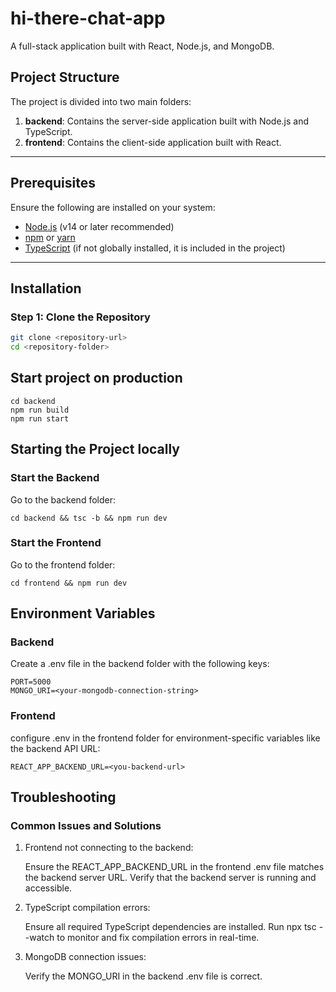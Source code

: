 # hi-there-chat-app

A full-stack application built with React, Node.js, and MongoDB.

## Project Structure

The project is divided into two main folders:

1. **backend**: Contains the server-side application built with Node.js and TypeScript.
2. **frontend**: Contains the client-side application built with React.

---

## Prerequisites

Ensure the following are installed on your system:

- [Node.js](https://nodejs.org/) (v14 or later recommended)
- [npm](https://www.npmjs.com/) or [yarn](https://yarnpkg.com/)
- [TypeScript](https://www.typescriptlang.org/) (if not globally installed, it is included in the project)

---

## Installation

### Step 1: Clone the Repository

```bash
git clone <repository-url>
cd <repository-folder>
```

## Start project on production  

```
cd backend
npm run build
npm run start
```

## Starting the Project locally

### Start the Backend

Go to the backend folder:

```
cd backend && tsc -b && npm run dev
```

### Start the Frontend

Go to the frontend folder:

```
cd frontend && npm run dev
```

## Environment Variables

### Backend

Create a .env file in the backend folder with the following keys:

```
PORT=5000
MONGO_URI=<your-mongodb-connection-string>
```

### Frontend

configure .env in the frontend folder for environment-specific variables like the backend API URL:

```
REACT_APP_BACKEND_URL=<you-backend-url>
```

## Troubleshooting

### Common Issues and Solutions

1. Frontend not connecting to the backend:

    Ensure the REACT_APP_BACKEND_URL in the frontend .env file matches the backend server URL.
    Verify that the backend server is running and accessible.
    
2. TypeScript compilation errors:

    Ensure all required TypeScript dependencies are installed.
    Run npx tsc --watch to monitor and fix compilation errors in real-time.
    
3. MongoDB connection issues:

    Verify the MONGO_URI in the backend .env file is correct.
    